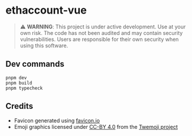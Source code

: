 # ethaccount-vue

> ⚠️ **WARNING**: This project is under active development. Use at your own risk. The code has not been audited and may contain security vulnerabilities. Users are responsible for their own security when using this software.

## Dev commands

```
pnpm dev
pnpm build
pnpm typecheck
```

## Credits

- Favicon generated using [favicon.io](https://favicon.io/emoji-favicons/diamond-with-a-dot/)
- Emoji graphics licensed under [CC-BY 4.0](https://creativecommons.org/licenses/by/4.0/) from the [Twemoji project](https://github.com/twitter/twemoji)